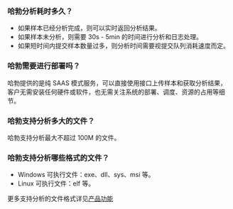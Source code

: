 ### 哈勃分析耗时多久？
- 如果样本已经分析完成，则可以实时返回分析结果。
- 如果样本未分析，则需要 30s - 5min 的时间进行分析和日志处理。
- 如果短时间内提交样本数量过多，则分析时间需要视提交队列消耗速度而定。
 
### 哈勃需要进行部署吗？
哈勃提供的是纯 SAAS 模式服务，可以直接使用接口上传样本和获取分析结果，客户无需安装任何硬件或软件，也无需关注系统的部署、调度、资源的占用等细节。
### 哈勃支持分析多大的文件？
哈勃支持分析最大不超过 100M 的文件。
### 哈勃支持分析哪些格式的文件？
- Windows 可执行文件：exe、dll、sys、msi 等。
- Linux 可执行文件：elf 等。

更多支持分析的文件格式详见[产品功能](https://cloud.tencent.com/document/product/1012/31149)
